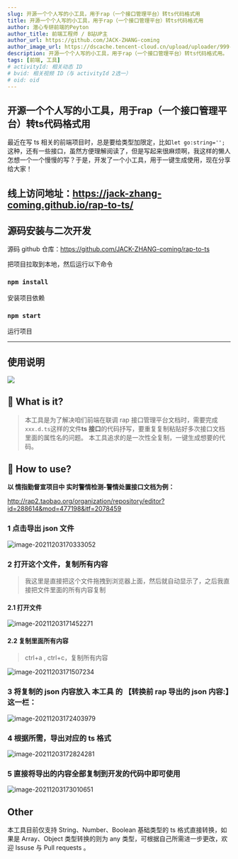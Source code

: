 ```yaml
---
slug: 开源一个个人写的小工具，用于rap（一个接口管理平台）转ts代码格式用
title: 开源一个个人写的小工具，用于rap（一个接口管理平台）转ts代码格式用
author: 潜心专研前端的Peyton
author_title: 前端工程师 / B站UP主
author_url: https://github.com/JACK-ZHANG-coming
author_image_url: https://dscache.tencent-cloud.cn/upload/uploader/999-12e331ae5bd4149e615b9056a1a05b198a70c0d7.png
description: 开源一个个人写的小工具，用于rap（一个接口管理平台）转ts代码格式用。
tags: [前端, 工具]
# activityId: 相关动态 ID
# bvid: 相关视频 ID（与 activityId 2选一）
# oid: oid
---
```


<!-- truncate -->
## 开源一个个人写的小工具，用于rap（一个接口管理平台）转ts代码格式用

最近在写 ts 相关的前端项目时，总是要给类型加限定，比如`let go:string='';`这种，还有一些接口，虽然方便理解阅读了，但是写起来很麻烦啊，我这样的懒人怎想一个一个慢慢的写？于是，开发了一个小工具，用于一键生成使用，现在分享给大家！

## 线上访问地址：https://jack-zhang-coming.github.io/rap-to-ts/

## 源码安装与二次开发

源码 github 仓库：https://github.com/JACK-ZHANG-coming/rap-to-ts

把项目拉取到本地，然后运行以下命令

### `npm install`

安装项目依赖

### `npm start`

运行项目

---

## 使用说明

<img src="https://p3-juejin.byteimg.com/tos-cn-i-k3u1fbpfcp/255741cd16fe4e7b818b48aa7a9a42b1~tplv-k3u1fbpfcp-zoom-1.image" />

## 🤪 What is it?

> 本工具是为了解决咱们前端在联调 rap 接口管理平台文档时，需要完成`xxx.d.ts`这样的文件**ts 接口**的代码抒写，要重复复制粘贴好多次接口文档里面的属性名的问题。 本工具追求的是一次性全复制，一键生成想要的代码。

## 🍳 How to use?

**以 情指勤督宣项目中 实时警情检测-警情处置接口文档为例：**

http://rap2.taobao.org/organization/repository/editor?id=288614&mod=477198&itf=2078459

### 1 点击导出 json 文件

![image-20211203170333052](https://p3-juejin.byteimg.com/tos-cn-i-k3u1fbpfcp/b287b79b12df43448d3912eeaeb9ee44~tplv-k3u1fbpfcp-zoom-1.image)

### 2 打开这个文件，复制所有内容

> 我这里是直接把这个文件拖拽到浏览器上面，然后就自动显示了，之后我直接把文件里面的所有内容复制

#### 2.1 打开文件

![image-20211203171452271](https://p3-juejin.byteimg.com/tos-cn-i-k3u1fbpfcp/3604abb3065540a79c0eab1744cd40aa~tplv-k3u1fbpfcp-zoom-1.image)

#### 2.2 复制里面所有内容

> ctrl+a , ctrl+c，复制所有内容

![image-20211203171507234](https://p3-juejin.byteimg.com/tos-cn-i-k3u1fbpfcp/05b1b708332147919b52b1bca135f841~tplv-k3u1fbpfcp-zoom-1.image)

### 3 将复制的 json 内容放入 本工具 的 【转换前 rap 导出的 json 内容:】这一栏：

![image-20211203172403979](https://p3-juejin.byteimg.com/tos-cn-i-k3u1fbpfcp/a8a16dcda2364fd99a9b18834e09a27a~tplv-k3u1fbpfcp-zoom-1.image)

### 4 根据所需，导出对应的 ts 格式

![image-20211203172824281](https://p3-juejin.byteimg.com/tos-cn-i-k3u1fbpfcp/62552b068a824bb4952574c9d75ce5ba~tplv-k3u1fbpfcp-zoom-1.image)

### 5 直接将导出的内容全部复制到开发的代码中即可使用

![image-20211203173010651](https://p3-juejin.byteimg.com/tos-cn-i-k3u1fbpfcp/e513dca3a0ab4b008422337c02a092d6~tplv-k3u1fbpfcp-zoom-1.image)

## Other

本工具目前仅支持 String、Number、Boolean 基础类型的 ts 格式直接转换，如果是 Array、Object 类型转换的则为 any 类型，可根据自己所需进一步更改，欢迎 Issuse 与 Pull requests 。

